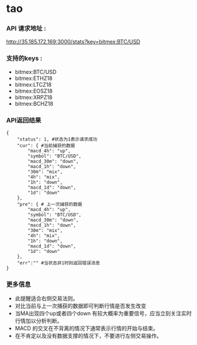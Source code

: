 # tao

### API 请求地址 :
http://35.185.172.169:3000/stats?key=bitmex:BTC/USD

### 支持的keys : 
- bitmex:BTC/USD
- bitmex:ETHZ18
- bitmex:LTCZ18
- bitmex:EOSZ18
- bitmex:XRPZ18
- bitmex:BCHZ18

### API返回结果

```
{
    "status": 1, #状态为1表示请求成功
    "cur": { #当前捕获的数据
        "macd_4h": "up",
        "symbol": "BTC/USD",
        "macd_30m": "down",
        "macd_1h": "down",
        "30m": "mix",
        "4h": "mix",
        "1h": "down",
        "macd_1d": "down",
        "1d": "down"
    },
    "pre": { # 上一次捕获的数据
        "macd_4h": "up",
        "symbol": "BTC/USD",
        "macd_30m": "down",
        "macd_1h": "down",
        "30m": "mix",
        "4h": "mix",
        "1h": "down",
        "macd_1d": "down",
        "1d": "down"
    },
    "err":"" #当状态非1时则返回错误消息
}
```

### 更多信息
- 此提醒适合右侧交易法则。
- 对比当前与上一次捕获的数据即可判断行情是否发生改变
- 当MA出现四个up或者四个down 有较大概率为重要信号，应当立刻关注实时行情加以分析判断。
- MACD 的交叉在不背离的情况下通常表示行情的开始与结束。
- 在不肯定以及没有数据支撑的情况下，不要进行左侧交易操作。
